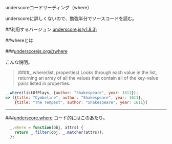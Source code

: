 underscoreコードリーディング（where）

underscoreに詳しくないので、勉強半分でソースコードを読む。



##利用するバージョン
[underscore.js(v1.8.3)](https://github.com/jashkenas/underscore/tree/1.8.3)


##whereとは


###[underscorejs.orgのwhere](http://underscorejs.org/#where)

こんな説明。
>####_.where(list, properties) 
>Looks through each value in the list, returning an array of all the values that contain all of the key-value pairs listed in properties.


```javascript
_.where(listOfPlays, {author: "Shakespeare", year: 1611});
=> [{title: "Cymbeline", author: "Shakespeare", year: 1611},
    {title: "The Tempest", author: "Shakespeare", year: 1611}]

```

------------- 


###[underscore.where](https://github.com/jashkenas/underscore/blob/1.8.3/underscore.js#L288)
コード的にはこのあたり。

```javascript
  _.where = function(obj, attrs) {
    return _.filter(obj, _.matcher(attrs));
  };
```

